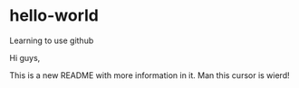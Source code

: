 # hello-world
Learning to use github

Hi guys,

 This is a new README with more information in it. Man this cursor  is wierd!
